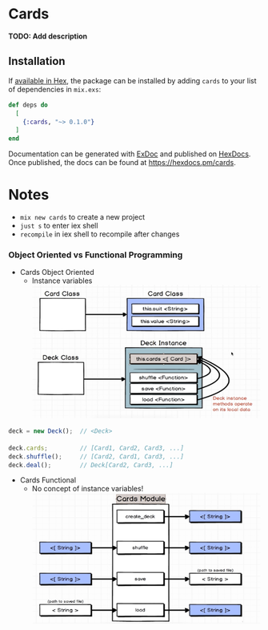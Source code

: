 # Cards

**TODO: Add description**

## Installation

If [available in Hex](https://hex.pm/docs/publish), the package can be installed
by adding `cards` to your list of dependencies in `mix.exs`:

```elixir
def deps do
  [
    {:cards, "~> 0.1.0"}
  ]
end
```

Documentation can be generated with [ExDoc](https://github.com/elixir-lang/ex_doc)
and published on [HexDocs](https://hexdocs.pm). Once published, the docs can
be found at <https://hexdocs.pm/cards>.

# Notes

- `mix new cards` to create a new project
- `just s` to enter iex shell
- `recompile` in iex shell to recompile after changes

### Object Oriented vs Functional Programming

- Cards Object Oriented
  - Instance variables
![Alt text](./assets/cards_oo.png)

```typescript
deck = new Deck();  // <Deck>

deck.cards;         // [Card1, Card2, Card3, ...]
deck.shuffle();     // [Card2, Card1, Card3, ...]
deck.deal();        // Deck[Card2, Card3, ...]
```

- Cards Functional
  - No concept of instance variables!
![Alt text](./assets/cards_fp.png)

